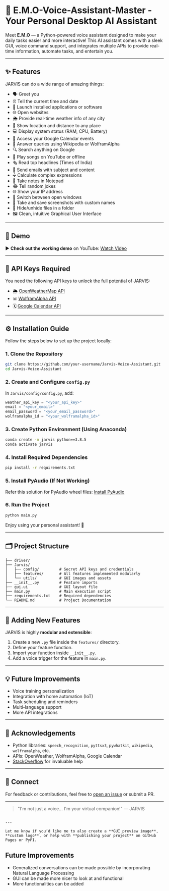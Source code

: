 # 🤖 E.M.O-Voice-Assistant-Master - Your Personal Desktop AI Assistant
Meet **E.M.O** — a Python-powered voice assistant designed to make your daily tasks easier and more interactive! This AI assistant comes with a sleek GUI, voice command support, and integrates multiple APIs to provide real-time information, automate tasks, and entertain you.

---

## ✨ Features

JARVIS can do a wide range of amazing things:

- 🗣️ Greet you
- ⏰ Tell the current time and date
- 🚀 Launch installed applications or software
- 🌐 Open websites
- 🌦️ Provide real-time weather info of any city
- 📍 Show location and distance to any place
- 💻 Display system status (RAM, CPU, Battery)
- 📅 Access your Google Calendar events
- 🧠 Answer queries using Wikipedia or WolframAlpha
- 🔍 Search anything on Google
- 🎵 Play songs on YouTube or offline
- 🗞️ Read top headlines (Times of India)
- 📧 Send emails with subject and content
- ➗ Calculate complex expressions
- 📓 Take notes in Notepad
- 😂 Tell random jokes
- 🌐 Show your IP address
- 🔄 Switch between open windows
- 📸 Take and save screenshots with custom names
- 🔐 Hide/unhide files in a folder
- 🖼️ Clean, intuitive Graphical User Interface

---

## 🎥 Demo

▶️ **Check out the working demo** on YouTube: [Watch Video](https://www.youtube.com/watch?v=oKtrHy0ERNA)

---

## 🔑 API Keys Required

You need the following API keys to unlock the full potential of JARVIS:

- 🌦️ [OpenWeatherMap API](https://openweathermap.org/api)
- 📊 [WolframAlpha API](https://www.wolframalpha.com/)
- 🗓️ [Google Calendar API](https://developers.google.com/calendar/auth)

---

## ⚙️ Installation Guide

Follow the steps below to set up the project locally:

### 1. Clone the Repository

```bash
git clone https://github.com/your-username/Jarvis-Voice-Assistant.git
cd Jarvis-Voice-Assistant
````

### 2. Create and Configure `config.py`

In `Jarvis/config/config.py`, add:

```python
weather_api_key = "<your_api_key>"
email = "<your_email>"
email_password = "<your_email_password>"
wolframalpha_id = "<your_wolframalpha_id>"
```

### 3. Create Python Environment (Using Anaconda)

```bash
conda create -n jarvis python==3.8.5
conda activate jarvis
```

### 4. Install Required Dependencies

```bash
pip install -r requirements.txt
```

### 5. Install PyAudio (If Not Working)

Refer this solution for PyAudio wheel files: [Install PyAudio](https://stackoverflow.com/a/55630212)

### 6. Run the Project

```bash
python main.py
```

Enjoy using your personal assistant! 🎉

---

## 🗂️ Project Structure

```plaintext
├── driver/
├── Jarvis/
│   ├── config/         # Secret API keys and credentials
│   ├── features/       # All features implemented modularly
│   └── utils/          # GUI images and assets
├── __init__.py         # Feature imports
├── gui.ui              # GUI layout file
├── main.py             # Main execution script
├── requirements.txt    # Required dependencies
└── README.md           # Project Documentation
```

---

## 🧩 Adding New Features

JARVIS is highly **modular and extensible**:

1. Create a new `.py` file inside the `features/` directory.
2. Define your feature function.
3. Import your function inside `__init__.py`.
4. Add a voice trigger for the feature in `main.py`.

---

## 💡 Future Improvements

* Voice training personalization
* Integration with home automation (IoT)
* Task scheduling and reminders
* Multi-language support
* More API integrations

---

## 🙌 Acknowledgements

* Python libraries: `speech_recognition`, `pyttsx3`, `pywhatkit`, `wikipedia`, `wolframalpha`, etc.
* APIs: OpenWeather, WolframAlpha, Google Calendar
* [StackOverflow](https://stackoverflow.com/) for invaluable help

---


## 🔗 Connect

For feedback or contributions, feel free to [open an issue](https://github.com/your-username/Jarvis-Voice-Assistant/issues) or submit a PR.

---

> "I'm not just a voice... I'm your virtual companion!" — JARVIS

```

---

Let me know if you’d like me to also create a **GUI preview image**, **custom logo**, or help with **publishing your project** on GitHub Pages or PyPI.
```


## Future Improvements
- Generalized conversations can be made possible by incorporating Natural Language Processing
- GUI can be made more nicer to look at and functional
- More functionalities can be added

